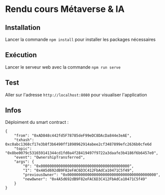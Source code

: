 # Rendu cours Métaverse & IA  

## Installation

Lancer la commande `npm install` pour installer les packages nécessaires


## Exécution

Lancer le serveur web avec la commande `npm run serve`


## Test

Aller sur l'adresse `http://localhost:8080` pour visualiser l'application


## Infos

Déploiment du smart contract :
```
{
    "from": "0xAD848c442fd5F78785deF99eDC8DAcDa844e3eAE",
    "txhash": 0xc0abc1368cf17e3b8f3b6490ff1898962914abee2cf3487899efc2636b0cfe6d
    "topic": "0x8be0079c531659141344cd1fd0a4f28419497f9722a3daafe3b4186f6b6457e0",
    "event": "OwnershipTransferred",
    "args": {
        "0": "0x0000000000000000000000000000000000000000",
        "1": "0x4A5d692dB9F82eFAC6D3C412FbAdCa10471C5f49",
        "previousOwner": "0x0000000000000000000000000000000000000000",
        "newOwner": "0x4A5d692dB9F82eFAC6D3C412FbAdCa10471C5f49"
    }
}
```
